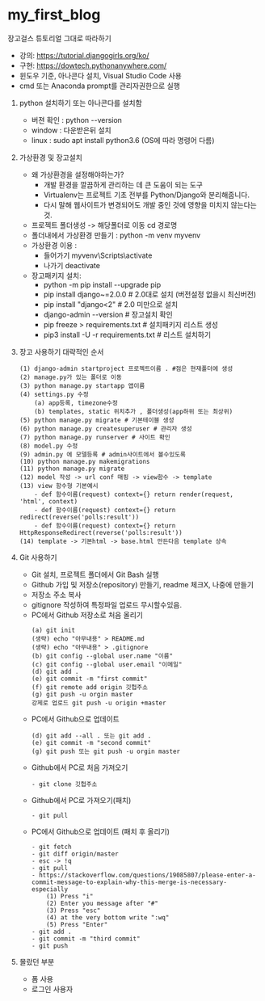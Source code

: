 # my_first_blog
장고걸스 튜토리얼 그대로 따라하기
- 강의: https://tutorial.djangogirls.org/ko/
- 구현: https://dowtech.pythonanywhere.com/
- 윈도우 기준, 아나콘다 설치, Visual Studio Code 사용
- cmd 또는 Anaconda prompt를 관리자권한으로 실행

1. python 설치하기 또는 아나콘다를 설치함
    - 버젼 확인 : python --version 
    - window : 다운받은뒤 설치
    - linux : sudo apt install python3.6 (OS에 따라 명령어 다름)

2. 가상환경 및 장고설치
    - 왜 가상환경을 설정해야하는가?
        - 개발 환경을 깔끔하게 관리하는 데 큰 도움이 되는 도구
        - Virtualenv는 프로젝트 기초 전부를 Python/Django와 분리해줍니다. 
        - 다시 말해 웹사이트가 변경되어도 개발 중인 것에 영향을 미치지 않는다는 것.
    - 프로젝트 폴더생성 -> 해당폴더로 이동 cd 경로명
    - 폴더내에서 가상환경 만들기 : python -m venv myvenv
    - 가상환경 이용 : 
      - 들어가기 myvenv\Scripts\activate
      - 나가기 deactivate
    - 장고패키지 설치: 
      - python -m pip install --upgrade pip
      - pip install django~=2.0.0 # 2.0대로 설치 (버전설정 없을시 최신버전)
      - pip install "django<2" # 2.0 미만으로 설치
      - django-admin --version # 장고설치 확인
      - pip freeze > requirements.txt # 설치패키지 리스트 생성
      - pip3 install -U -r requirements.txt # 리스트 설치하기

3. 장고 사용하기 대략적인 순서
    ```
    (1) django-admin startproject 프로젝트이름 . #점은 현재폴더에 생성
    (2) manage.py가 있는 폴더로 이동
    (3) python manage.py startapp 앱이름
    (4) settings.py 수정
        (a) app등록, timezone수정
        (b) templates, static 위치추가 , 폴더생성(app하위 또는 최상위)
    (5) python manage.py migrate # 기본테이블 생성
    (6) python manage.py createsuperuser # 관리자 생성
    (7) python manage.py runserver # 사이트 확인    
    (8) model.py 수정
    (9) admin.py 에 모델등록 # admin사이트에서 볼수있도록
    (10) python manage.py makemigrations
    (11) python manage.py migrate
    (12) model 작성 -> url conf 매핑 -> view함수 -> template
    (13) view 함수형 기본예시
        - def 함수이름(request) context={} return render(request, 'html', context)
        - def 함수이름(request) context={} return redirect(reverse('polls:result')) 
        - def 함수이름(request) context={} return HttpResponseRedirect(reverse('polls:result')) 
    (14) template -> 기본html -> base.html 만든다음 template 상속
    
    ```

4. Git 사용하기
    - Git 설치, 프로젝트 폴더에서 Git Bash 실행
    - Github 가입 및 저장소(repository) 만들기, readme 체크X, 나중에 만들기 
    - 저장소 주소 복사
    - gitignore 작성하여 특정파일 업로드 무시할수있음.
    - PC에서 Github 저장소로 처음 올리기
        ``` 
        (a) git init
        (생략) echo "아무내용" > README.md
        (생략) echo "아무내용" > .gitignore
        (b) git config --global user.name "이름"
        (c) git config --global user.email "이메일"
        (d) git add .
        (e) git commit -m "first commit"
        (f) git remote add origin 깃헙주소
        (g) git push -u orgin master
        강제로 업로드 git push -u origin +master
        ```
    - PC에서 Github으로 업데이트
        ``` 
        (d) git add --all . 또는 git add .
        (e) git commit -m "second commit"
        (g) git push 또는 git push -u orgin master
        ```    
    - Github에서 PC로 처음 가져오기
        ``` 
        - git clone 깃헙주소
        ```        
    - Github에서 PC로 가져오기(패치)
        ``` 
        - git pull
        ```            
    - PC에서 Github으로 업데이트 (패치 후 올리기)
        ``` 
        - git fetch
        - git diff origin/master
        - esc -> !q
        - git pull
        - https://stackoverflow.com/questions/19085807/please-enter-a-commit-message-to-explain-why-this-merge-is-necessary-especially
            (1) Press "i"
            (2) Enter you message after "#"
            (3) Press "esc"
            (4) at the very bottom write ":wq"
            (5) Press "Enter"
        - git add .
        - git commit -m "third commit"
        - git push
        ```           

5. 몰랐던 부분
    - 폼 사용
    - 로그인 사용자



